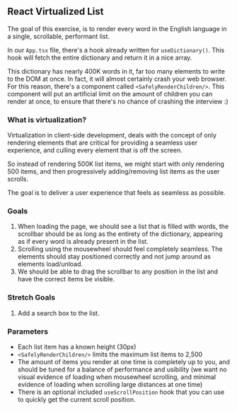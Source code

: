 ## React Virtualized List

The goal of this exercise, is to render every word in the English language in a single, scrollable, performant list.

In our `App.tsx` file, there's a hook already written for `useDictionary()`. This hook will fetch the entire dictionary and return it in a nice array.

This dictionary has nearly 400K words in it, far too many elements to write to the DOM at once. In fact, it will almost certainly crash your web browser. For this reason, there's a component called `<SafelyRenderChildren/>`. This component will put an artificial limit on the amount of children you can render at once, to ensure that there's no chance of crashing the interview :)

### What is virtualization?

Virtualization in client-side development, deals with the concept of only rendering elements that are critical for providing a seamless user experience, and culling every element that is off the screen.

So instead of rendering 500K list items, we might start with only rendering 500 items, and then progressively adding/removing list items as the user scrolls.

The goal is to deliver a user experience that feels as seamless as possible.

### Goals

1. When loading the page, we should see a list that is filled with words, the scrollbar should be as long as the entirety of the dictionary, appearing as if every word is already present in the list.
2. Scrolling using the mousewheel should feel completely seamless. The elements should stay positioned correctly and not jump around as elements load/unload.
3. We should be able to drag the scrollbar to any position in the list and have the correct items be visible.

### Stretch Goals

1. Add a search box to the list.

### Parameters

- Each list item has a known height (30px)
- `<SafelyRenderChildren/>` limits the maximum list items to 2,500
- The amount of items you render at one time is completely up to you, and should be tuned for a balance of performance and usibility (we want no visual evidence of loading when mousewheel scrolling, and minimal evidence of loading when scrolling large distances at one time)
- There is an optional included `useScrollPosition` hook that you can use to quickly get the current scroll position.
